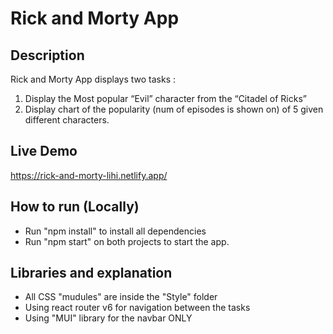 # Rick and Morty App

## Description

Rick and Morty App displays two tasks :
1) Display the Most popular “Evil” character from the “Citadel of Ricks”
2) Display chart of the popularity (num of episodes is shown on) of 5 given different
characters.

## Live Demo
https://rick-and-morty-lihi.netlify.app/

## How to run (Locally)
- Run "npm install" to install all dependencies
- Run "npm start" on both projects to start the app.

## Libraries and explanation
- All CSS "mudules" are inside the "Style" folder
- Using react router v6 for navigation between the tasks
- Using "MUI" library for the navbar ONLY
